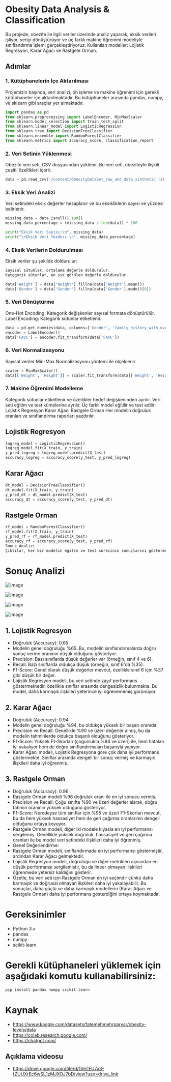 # Obesity Data Analysis & Classification
Bu projede, obezite ile ilgili veriler üzerinde analiz yaparak, eksik verileri işliyor, veriyi dönüştürüyor ve üç farklı makine öğrenimi modeliyle sınıflandırma işlemi gerçekleştiriyoruz. Kullanılan modeller: Lojistik Regresyon, Karar Ağacı ve Rastgele Orman.

## Adımlar
### 1. Kütüphanelerin İçe Aktarılması
Projemizin başında, veri analizi, ön işleme ve makine öğrenimi için gerekli kütüphaneler içe aktarılmaktadır. Bu kütüphaneler arasında pandas, numpy, ve sklearn gibi araçlar yer almaktadır.
```python
import pandas as pd
from sklearn.preprocessing import LabelEncoder, MinMaxScaler
from sklearn.model_selection import train_test_split
from sklearn.linear_model import LogisticRegression
from sklearn.tree import DecisionTreeClassifier
from sklearn.ensemble import RandomForestClassifier
from sklearn.metrics import accuracy_score, classification_report
```

### 2. Veri Setinin Yüklenmesi
Obezite veri seti, CSV dosyasından yüklenir. Bu veri seti, obeziteyle ilişkili çeşitli özellikleri içerir.
```python
data = pd.read_csv('/content/ObesityDataSet_raw_and_data_sinthetic (1).csv')
```
### 3. Eksik Veri Analizi
Veri setindeki eksik değerler hesaplanır ve bu eksikliklerin sayısı ve yüzdesi belirlenir.
```python
missing_data = data.isnull().sum()
missing_data_percentage = (missing_data / len(data)) * 100

print("Eksik Veri Sayısı:\n", missing_data)
print("\nEksik Veri Yüzdesi:\n", missing_data_percentage)
```
### 4. Eksik Verilerin Doldurulması
Eksik veriler şu şekilde doldurulur:
```python
Sayısal sütunlar, ortalama değerle doldurulur.
Kategorik sütunlar, en sık görülen değerle doldurulur.

data['Weight'] = data['Weight'].fillna(data['Weight'].mean())
data['Gender'] = data['Gender'].fillna(data['Gender'].mode()[0])
```
### 5. Veri Dönüştürme
One-Hot Encoding: Kategorik değişkenler sayısal formata dönüştürülür.
Label Encoding: Kategorik sütunlar etiketlenir.
```python
data = pd.get_dummies(data, columns=['Gender', 'family_history_with_overweight'], drop_first=True)
encoder = LabelEncoder()
data['FAVC'] = encoder.fit_transform(data['FAVC'])
```
### 6. Veri Normalizasyonu
Sayısal veriler Min-Max Normalizasyonu yöntemi ile ölçeklenir.
```python
scaler = MinMaxScaler()
data[['Weight', 'Height']] = scaler.fit_transform(data[['Weight', 'Height']])
```
### 7. Makine Öğrenimi Modelleme

Kategorik sütunlar etiketlenir ve özellikler hedef değişkeninden ayrılır.
Veri seti eğitim ve test kümelerine ayrılır.
Üç farklı model eğitilir ve test edilir:
Lojistik Regresyon
Karar Ağacı
Rastgele Orman
Her modelin doğruluk oranları ve sınıflandırma raporları yazdırılır.

## Lojistik Regresyon
```python
logreg_model = LogisticRegression()
logreg_model.fit(X_train, y_train)
y_pred_logreg = logreg_model.predict(X_test)
accuracy_logreg = accuracy_score(y_test, y_pred_logreg)
```
## Karar Ağacı
```python
dt_model = DecisionTreeClassifier()
dt_model.fit(X_train, y_train)
y_pred_dt = dt_model.predict(X_test)
accuracy_dt = accuracy_score(y_test, y_pred_dt)
```
## Rastgele Orman
```python
rf_model = RandomForestClassifier()
rf_model.fit(X_train, y_train)
y_pred_rf = rf_model.predict(X_test)
accuracy_rf = accuracy_score(y_test, y_pred_rf)
Sonuç Analizi
Çıktılar, her bir modelin eğitim ve test sürecinin sonuçlarını göstermektedir. Her model için doğruluk (accuracy), precision, recall, f1-score, ve support değerleri bulunmaktadır:
```
# Sonuç Analizi
![image](https://github.com/user-attachments/assets/b7f4c412-5a57-4a5b-86a2-3751254e0ba6)

![image](https://github.com/user-attachments/assets/10ffd65a-c1a4-461c-989f-d76946b12e32)

![image](https://github.com/user-attachments/assets/b1d40c51-24ab-47e8-920a-a209f7de14a3)

![image](https://github.com/user-attachments/assets/db44bd7f-2cc0-4448-9f4c-a2ac9e181f65)


## 1. Lojistik Regresyon
* Doğruluk (Accuracy): 0.65
* Modelin genel doğruluğu %65. Bu, modelin sınıflandırmalarda doğru sonuç verme oranının düşük olduğunu gösteriyor.
* Precision: Bazı sınıflarda düşük değerler var (örneğin, sınıf 4 ve 6).
* Recall: Bazı sınıflarda oldukça düşük (örneğin, sınıf 6'da %35).
* F1-Score: Genel olarak düşük değerler mevcut, özellikle sınıf 6 için %37 gibi düşük bir değer.
* Lojistik Regresyon modeli, bu veri setinde zayıf performans göstermektedir, özellikle sınıflar arasında dengesizlik bulunmakta. Bu model, daha karmaşık ilişkileri yeterince iyi öğrenememiş görünüyor.

## 2. Karar Ağacı
* Doğruluk (Accuracy): 0.94
* Modelin genel doğruluğu %94, bu oldukça yüksek bir başarı oranıdır.
* Precision ve Recall: Genellikle %90 ve üzeri değerler almış, bu da modelin tahminlerde oldukça başarılı olduğunu gösteriyor.
* F1-Score: Yüksek F1-Skorları (çoğunlukla %94 ve üzeri) ile, hem hataları iyi yakalıyor hem de doğru sınıflandırmaları başarıyla yapıyor.
* Karar Ağacı modeli, Lojistik Regresyona göre çok daha iyi performans göstermekte. Sınıflar arasında dengeli bir sonuç vermiş ve karmaşık ilişkileri daha iyi öğrenmiş.

## 3. Rastgele Orman
* Doğruluk (Accuracy): 0.96
* Rastgele Orman modeli %96 doğruluk oranı ile en iyi sonucu vermiş.
* Precision ve Recall: Çoğu sınıfta %90 ve üzeri değerler alarak, doğru tahmin oranının yüksek olduğunu gösteriyor.
* F1-Score: Neredeyse tüm sınıflar için %95 ve üzeri F1-Skorları mevcut, bu da hem yüksek hassasiyet hem de geri çağırma oranlarının dengeli olduğunu ortaya koyuyor.
* Rastgele Orman modeli, diğer iki modele kıyasla en iyi performansı sergilemiş. Genellikle yüksek doğruluk, hassasiyet ve geri çağırma oranları ile bu model veri setindeki ilişkileri daha iyi öğrenmiş.
* Genel Değerlendirme:
* Rastgele Orman modeli, sınıflandırmada en iyi performansı göstermiştir, ardından Karar Ağacı gelmektedir.
* Lojistik Regresyon modeli, doğruluğu ve diğer metrikleri açısından en düşük performansı sergilemiştir, bu da lineer olmayan ilişkileri öğrenmede yetersiz kaldığını gösterir.
* Özetle, bu veri seti için Rastgele Orman en iyi seçimdir çünkü daha karmaşık ve doğrusal olmayan ilişkileri daha iyi yakalayabilir. Bu sonuçlar, daha güçlü ve daha karmaşık modellerin (Karar Ağacı ve Rastgele Orman) daha iyi performans gösterdiğini ortaya koymaktadır.

# Gereksinimler
+ Python 3.x
+ pandas
+ numpy
+ scikit-learn

# Gerekli kütüphaneleri yüklemek için aşağıdaki komutu kullanabilirsiniz:
```python
pip install pandas numpy scikit-learn
```
# Kaynak
+ https://www.kaggle.com/datasets/fatemehmehrparvar/obesity-levels/data
+ https://colab.research.google.com/
+ https://chatgpt.com/

## Açıklama videosu
* https://drive.google.com/file/d/1VeTEU7a3-fZUUXrEc6wSl_1zMJXOJ7bD/view?usp=drive_link

